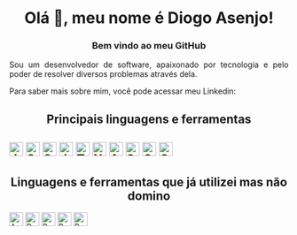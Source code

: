<h1 align="center">Olá 👋, meu nome é Diogo Asenjo!</h1>
<h3 align="center"> Bem vindo ao meu GitHub </h3>
<p align="justify">
Sou um desenvolvedor de software, apaixonado por tecnologia e pelo poder de resolver diversos problemas através dela.
</p>

<p>
Para saber mais sobre mim, você pode acessar meu Linkedin: <a href="https://www.linkedin.com/in/diogoasenjo/" target="blank" style="color: white; text-decoration: underline;">aqui.</a>
</p>

<h2 align="center"> Principais linguagens e ferramentas<h2>
<img src="https://img.shields.io/badge/Java-007396?logo=java&logoColor=white" alt="Java logo" title="Java" height="25" />
<img src="https://img.shields.io/badge/Spring-6DB33F?logo=spring&logoColor=white" alt="Spring logo" title="Spring" height="25" />
<img src="https://img.shields.io/badge/Spring%20Boot-6DB33F?logo=springboot&logoColor=white" alt="Spring Boot logo" title="Spring Boot" height="25" />
<img src="https://img.shields.io/badge/JavaScript-F7DF1E?logo=javascript&logoColor=282C34" alt="JavaScript logo" title="JavaScript" height="25" />
<img src="https://img.shields.io/badge/TypeScript-3178C6?logo=typescript&logoColor=282C34" alt="TypeScript logo" title="TypeScript" height="25" />
<img src="https://img.shields.io/badge/Node.js-339933?logo=node.js&logoColor=white" alt="Node.js logo" title="Node.js" height="25" />
<img src="https://img.shields.io/badge/Angular-DD0031?logo=angular&logoColor=white" alt="Angular logo" title="Angular" height="25" />
<img src="https://img.shields.io/badge/SQL-336791?logo=database&logoColor=white" alt="SQL logo" title="SQL" height="25" />
<img src="https://img.shields.io/badge/Git-F05033?logo=git&logoColor=white" alt="Git logo" title="Git" height="25" />
<img src="https://img.shields.io/badge/GitHub-181717?logo=github&logoColor=white" alt="GitHub logo" title="GitHub" height="25" />

<h2 align="center"> Linguagens e ferramentas que já utilizei mas não domino</h2>
<img src="https://img.shields.io/badge/AWS-232F3E?logo=amazon-aws&logoColor=white" alt="AWS logo" title="AWS" height="25" />
<img src="https://img.shields.io/badge/Docker-2496ED?logo=docker&logoColor=white" alt="Docker logo" title="Docker" height="25" />
<img src="https://img.shields.io/badge/React-61DAFB?logo=react&logoColor=282C34" alt="React logo" title="React" height="25" />
<img src="https://img.shields.io/badge/Power%20BI-F2C811?logo=powerbi&logoColor=white" alt="Power BI logo" title="Power BI" height="25" />
<img src="https://img.shields.io/badge/Python-3776AB?logo=python&logoColor=white" alt="Python logo" title="Python" height="25" />
